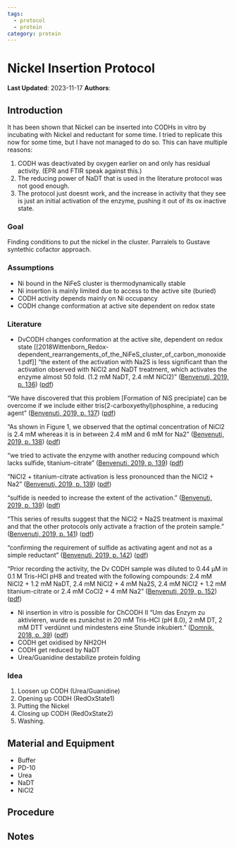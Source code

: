 ```yaml
---
tags:
  - protocol
  - protein
category: protein
---
```

# Nickel Insertion Protocol

**Last Updated**: 2023-11-17
**Authors**: 

## Introduction
It has been shown that Nickel can be inserted into CODHs in vitro by incubating with Nickel and reductant for some time. I tried to replicate this now for some time, but I have not managed to do so. This can have multiple reasons:
1. CODH was deactivated by oxygen earlier on and only has residual activity. (EPR and FTIR speak against this.)
2. The reducing power of NaDT that is used in the literature protocol was not good enough.
3. The protocol just doesnt work, and the increase in activity that they see is just an initial activation of the enzyme, pushing it out of its ox inactive state.

### Goal
Finding conditions to put the nickel in the cluster. Parralels to Gustave syntethic cofactor approach.

### Assumptions
- Ni bound in the NiFeS cluster is thermodynamically stable
- Ni insertion is mainly limited due to access to the active site (buried)
- CODH activity depends mainly on Ni occupancy
- CODH change conformation at active site dependent on redox state

### Literature 
- DvCODH changes conformation at the active site, dependent on redox state [[2018Wittenborn_Redox-dependent_rearrangements_of_the_NiFeS_cluster_of_carbon_monoxide 1.pdf]]
“the extent of the activation with Na2S is less significant than the activation observed with NiCl2 and NaDT treatment, which activates the enzyme almost 50 fold. (1.2 mM NaDT, 2.4 mM NiCl2)” ([Benvenuti, 2019, p. 136](zotero://select/library/items/IGLL4GKE)) ([pdf](zotero://open-pdf/library/items/HPKBY3YC?page=136&annotation=XKL2PIFE))

“We have discovered that this problem [Formation of NiS precipiate] can be overcome if we include either tris(2-carboxyethyl)phosphine, a reducing agent” ([Benvenuti, 2019, p. 137](zotero://select/library/items/IGLL4GKE)) ([pdf](zotero://open-pdf/library/items/HPKBY3YC?page=137&annotation=Z3NTC2X6))

“As shown in Figure 1, we observed that the optimal concentration of NiCl2 is 2.4 mM whereas it is in between 2.4 mM and 6 mM for Na2” ([Benvenuti, 2019, p. 138](zotero://select/library/items/IGLL4GKE)) ([pdf](zotero://open-pdf/library/items/HPKBY3YC?page=138&annotation=BUAMPXVF))

“we tried to activate the enzyme with another reducing compound which lacks sulfide, titanium-citrate” ([Benvenuti, 2019, p. 139](zotero://select/library/items/IGLL4GKE)) ([pdf](zotero://open-pdf/library/items/HPKBY3YC?page=139&annotation=G54PVEPY))

“NiCl2 + titanium-citrate activation is less pronounced than the NiCl2 + Na2” ([Benvenuti, 2019, p. 139](zotero://select/library/items/IGLL4GKE)) ([pdf](zotero://open-pdf/library/items/HPKBY3YC?page=139&annotation=UEB4UB9Q))

“sulfide is needed to increase the extent of the activation.” ([Benvenuti, 2019, p. 139](zotero://select/library/items/IGLL4GKE)) ([pdf](zotero://open-pdf/library/items/HPKBY3YC?page=139&annotation=CH99WY9T))

“This series of results suggest that the NiCl2 + Na2S treatment is maximal and that the other protocols only activate a fraction of the protein sample.” ([Benvenuti, 2019, p. 141](zotero://select/library/items/IGLL4GKE)) ([pdf](zotero://open-pdf/library/items/HPKBY3YC?page=141&annotation=WTQD4VW8))

“confirming the requirement of sulfide as activating agent and not as a simple reductant” ([Benvenuti, 2019, p. 142](zotero://select/library/items/IGLL4GKE)) ([pdf](zotero://open-pdf/library/items/HPKBY3YC?page=142&annotation=8IHPZYIT))

“Prior recording the activity, the Dv CODH sample was diluted to 0.44 μM in 0.1 M Tris-HCl pH8 and treated with the following compounds: 2.4 mM NiCl2 + 1.2 mM NaDT, 2.4 mM NiCl2 + 4 mM Na2S, 2.4 mM NiCl2 + 1.2 mM titanium-citrate or 2.4 mM CoCl2 + 4 mM Na2” ([Benvenuti, 2019, p. 152](zotero://select/library/items/IGLL4GKE)) ([pdf](zotero://open-pdf/library/items/HPKBY3YC?page=152&annotation=L4XHWQFQ))

- Ni insertion in vitro is possible for ChCODH II
“Um das Enzym zu aktivieren, wurde es zunächst in 20 mM Tris-HCl (pH 8.0), 2 mM DT, 2 mM DTT verdünnt und mindestens eine Stunde inkubiert.” ([Domnik, 2018, p. 39](zotero://select/library/items/KV4UYVZ7)) ([pdf](zotero://open-pdf/library/items/MCA33PWR?page=39&annotation=2SWQ8E2D))
- CODH get oxidised by NH2OH
- CODH get reduced by NaDT
- Urea/Guanidine destabilize protein folding

### Idea
1. Loosen up CODH (Urea/Guanidine)
2. Opening up CODH (RedOxState1)
3. Putting the Nickel
4. Closing up CODH (RedOxState2)
5. Washing.

## Material and Equipment

- Buffer
- PD-10 
- Urea
- NaDT
- NiCl2


## Procedure





## Notes